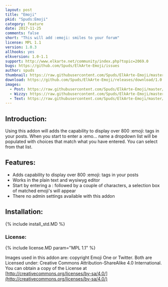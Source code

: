 ```yaml
---
layout: post
title: "Emoji"
pkid: "Spuds:Emoji"
category: feature
date: 2017-11-25
comments: false
short: "This will add :emoji: smiles to your forum"
license: MPL 1.1
version: 1.0.3
allhooks: yes
elkversion: 1.0-1.1
support: http://www.elkarte.net/community/index.php?topic=2069.0
bugs: https://github.com/Spuds/ElkArte-Emoji/issues
author: spuds
thumbnail: https://raw.githubusercontent.com/Spuds/ElkArte-Emoji/master/sample_images/post.jpg
download: https://github.com/Spuds/ElkArte-Emoji/releases/download/1.0.2/elk_emoji.zip
images:
  - Post: https://raw.githubusercontent.com/Spuds/ElkArte-Emoji/master/sample_images/post.jpg
  - Wizzy: https://raw.githubusercontent.com/Spuds/ElkArte-Emoji/master/sample_images/wizzy.jpg
  - Text: https://raw.githubusercontent.com/Spuds/ElkArte-Emoji/master/sample_images/text.jpg
---
```


## Introduction:
Using this addon will adds the capability to display over 800 :emoji: tags in your posts.  When you start to enter a :emo... name a dropdown list will be populated with choices that match what you have entered.  You can select from that list. 

## Features:

-  Adds capability to display over 800 :emoji: tags in your posts
-  Works in the plain text and wysiwyg editor
-  Start by entering a : followed by a couple of characters, a selection box of matched emoji's will appear
-  There no admin settings available with this addon

## Installation:
{% include install_std.MD %}

### License:
{% include license.MD param="MPL 1.1" %}

Images used in this addon are:
copyright Emoji One or Twitter.  Both are Licensed under: Creative Commons Attribution-ShareAlike 4.0 International. You can obtain a copy of the License at [http://creativecommons.org/licenses/by-sa/4.0/](http://creativecommons.org/licenses/by-sa/4.0/)